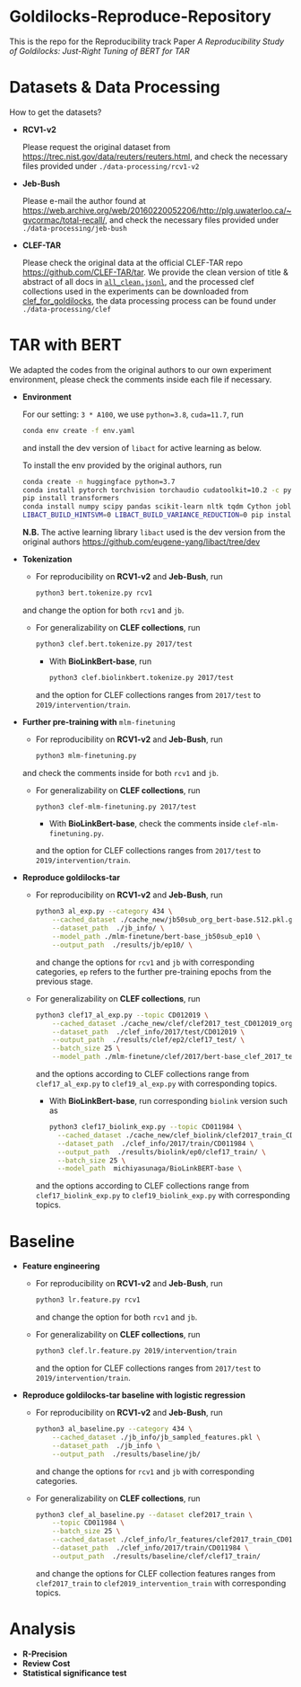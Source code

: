 # Goldilocks-Reproduce-Repository
This is the repo for the Reproducibility track Paper *A Reproducibility Study of Goldilocks: Just-Right Tuning of BERT for TAR*

# Datasets & Data Processing
How to get the datasets?
- **RCV1-v2**

  Please request the original dataset from https://trec.nist.gov/data/reuters/reuters.html, and check the necessary files provided under `./data-processing/rcv1-v2`
- **Jeb-Bush**
  
  Please e-mail the author found at https://web.archive.org/web/20160220052206/http://plg.uwaterloo.ca/~gvcormac/total-recall/, and check the necessary files provided under `./data-processing/jeb-bush`
- **CLEF-TAR**
  
  Please check the original data at the official CLEF-TAR repo https://github.com/CLEF-TAR/tar. 
We provide the clean version of title & abstract of all docs in [`all_clean.jsonl`](https://drive.google.com/file/d/1kppExc6Wo81sCPYI2hkSsxO-ekgD2Qcc/view?usp=drive_link), and the processed clef collections used in the experiments can be downloaded from [clef_for_goldilocks](https://drive.google.com/file/d/1HcrOgTjAPm0cP8kUq6wdMa1v6eaztPwD/view?usp=sharing), the data processing process can be found under `./data-processing/clef`
  

# TAR with BERT
We adapted the codes from the original authors to our own experiment environment, please check the comments inside each file if necessary. 
- **Environment**
  
  For our setting: `3 * A100`, we use `python=3.8`, `cuda=11.7`, run
  ```bash
  conda env create -f env.yaml
  ```
  and install the dev version of `libact` for active learning as below.
  
  To install the env provided by the original authors, run
  ```bash
  conda create -n huggingface python=3.7
  conda install pytorch torchvision torchaudio cudatoolkit=10.2 -c pytorch
  pip install transformers
  conda install numpy scipy pandas scikit-learn nltk tqdm Cython joblib
  LIBACT_BUILD_HINTSVM=0 LIBACT_BUILD_VARIANCE_REDUCTION=0 pip install -e ~/repositories/libact
  ```
  **N.B.** The active learning library `libact` used is the dev version from the original authors https://github.com/eugene-yang/libact/tree/dev
- **Tokenization**
  
  - For reproducibility on **RCV1-v2** and **Jeb-Bush**, run
    
    ```bash
    python3 bert.tokenize.py rcv1
    ```
  and change the option for both `rcv1` and `jb`.
  
  - For generalizability on **CLEF collections**, run
    
    ```bash
    python3 clef.bert.tokenize.py 2017/test
    ```

    - With **BioLinkBert-base**, run
      
      ```bash
      python3 clef.biolinkbert.tokenize.py 2017/test
      ```
    and the option for CLEF collections ranges from `2017/test` to `2019/intervention/train`.
  
- **Further pre-training with** `mlm-finetuning`
  
  - For reproducibility on **RCV1-v2** and **Jeb-Bush**, run
  
    ```bash
    python3 mlm-finetuning.py
    ```
  and check the comments inside for both `rcv1` and `jb`.
  
  - For generalizability on **CLEF collections**, run

    ```bash
    python3 clef-mlm-finetuning.py 2017/test
    ```
    - With **BioLinkBert-base**, check the comments inside `clef-mlm-finetuning.py`.
    
    and the option for CLEF collections ranges from `2017/test` to `2019/intervention/train`.
    
- **Reproduce goldilocks-tar**
  - For reproducibility on **RCV1-v2** and **Jeb-Bush**, run

    ```bash
    python3 al_exp.py --category 434 \
        --cached_dataset ./cache_new/jb50sub_org_bert-base.512.pkl.gz \
        --dataset_path  ./jb_info/ \
        --model_path ./mlm-finetune/bert-base_jb50sub_ep10 \
        --output_path  ./results/jb/ep10/ \
    ```
    and change the options for `rcv1` and `jb` with corresponding categories, `ep` refers to the further pre-training epochs from the previous stage. 
  - For generalizability on **CLEF collections**, run
    
    ```bash
    python3 clef17_al_exp.py --topic CD012019 \
        --cached_dataset ./cache_new/clef/clef2017_test_CD012019_org_bert-base.512.pkl.gz \
        --dataset_path  ./clef_info/2017/test/CD012019 \
        --output_path  ./results/clef/ep2/clef17_test/ \
        --batch_size 25 \
        --model_path ./mlm-finetune/clef/2017/bert-base_clef_2017_test_CD012019_ep2 \
    ```
    and the options according to CLEF collections range from `clef17_al_exp.py` to `clef19_al_exp.py` with corresponding topics.
    
    - With **BioLinkBert-base**, run corresponding `biolink` version such as 

      ```bash
      python3 clef17_biolink_exp.py --topic CD011984 \
        --cached_dataset ./cache_new/clef_biolink/clef2017_train_CD011984_biolink_bert-base.512.pkl.gz \
        --dataset_path  ./clef_info/2017/train/CD011984 \
        --output_path  ./results/biolink/ep0/clef17_train/ \
        --batch_size 25 \
        --model_path  michiyasunaga/BioLinkBERT-base \
      ```
    and the options according to CLEF collections range from `clef17_biolink_exp.py` to `clef19_biolink_exp.py` with corresponding topics.

# Baseline
- **Feature engineering**
  - For reproducibility on **RCV1-v2** and **Jeb-Bush**, run
    ```bash
    python3 lr.feature.py rcv1
    ```
    and change the option for both `rcv1` and `jb`.
    
  - For generalizability on **CLEF collections**, run
    ```bash
    python3 clef.lr.feature.py 2019/intervention/train
    ```
    and the option for CLEF collections ranges from `2017/test` to `2019/intervention/train`.
    
- **Reproduce goldilocks-tar baseline with logistic regression**
  - For reproducibility on **RCV1-v2** and **Jeb-Bush**, run
    ```bash
    python3 al_baseline.py --category 434 \
        --cached_dataset ./jb_info/jb_sampled_features.pkl \
        --dataset_path  ./jb_info \
        --output_path  ./results/baseline/jb/
    ```
    and change the options for `rcv1` and `jb` with corresponding categories.
    
  - For generalizability on **CLEF collections**, run
    ```bash
    python3 clef_al_baseline.py --dataset clef2017_train \
        --topic CD011984 \
        --batch_size 25 \
        --cached_dataset ./clef_info/lr_features/clef2017_train_CD011984_features.pkl \
        --dataset_path  ./clef_info/2017/train/CD011984 \
        --output_path  ./results/baseline/clef/clef17_train/
    ```
    and change the options for CLEF collection features ranges from `clef2017_train` to `clef2019_intervention_train` with corresponding topics.

# Analysis 
- **R-Precision**
- **Review Cost**
- **Statistical significance test** 
